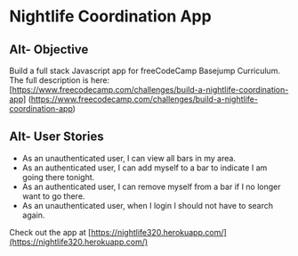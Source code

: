 # Nightlife Coordination App

Alt- Objective 
------

Build a full stack Javascript app for freeCodeCamp Basejump Curriculum. 
The full description is here: [https://www.freecodecamp.com/challenges/build-a-nightlife-coordination-app] (https://www.freecodecamp.com/challenges/build-a-nightlife-coordination-app)

Alt- User Stories
------

* As an unauthenticated user, I can view all bars in my area.
* As an authenticated user, I can add myself to a bar to indicate I am going there tonight.
* As an authenticated user, I can remove myself from a bar if I no longer want to go there.
* As an unauthenticated user, when I login I should not have to search again.

Check out the app at [https://nightlife320.herokuapp.com/](https://nightlife320.herokuapp.com/)